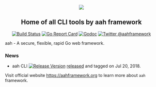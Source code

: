 <p align="center">
  <img src="https://cdn.aahframework.org/assets/img/aah-logo-64x64.png" />
  <h2 align="center">Home of all CLI tools by aah framework</h2>
</p>
<p align="center">
  <p align="center"><a href="https://travis-ci.org/go-aah/tools"><img src="https://travis-ci.org/go-aah/tools.svg?branch=master" alt="Build Status"></a> <a href="https://goreportcard.com/report/aahframe.work/cli"><img src="https://goreportcard.com/badge/aahframe.work/cli" alt="Go Report Card"></a>  <a href="https://godoc.org/aahframe.work/cli"><img src="https://godoc.org/aahframe.work/cli?status.svg" alt="Godoc"></a> <a href="https://twitter.com/aahframework"><img src="https://img.shields.io/badge/twitter-@aahframework-55acee.svg" alt="Twitter @aahframework"></a></p>
</p>

aah - A secure, flexible, rapid Go web framework.

### News

  * aah CLI <a href="https://github.com/go-aah/tools/releases/latest"><img src="https://img.shields.io/badge/version-0.12.1-blue.svg" alt="Release Version"></a> [released](https://github.com/go-aah/tools/releases/latest) and tagged on Jul 20, 2018.

Visit official website https://aahframework.org to learn more about `aah` framework.
